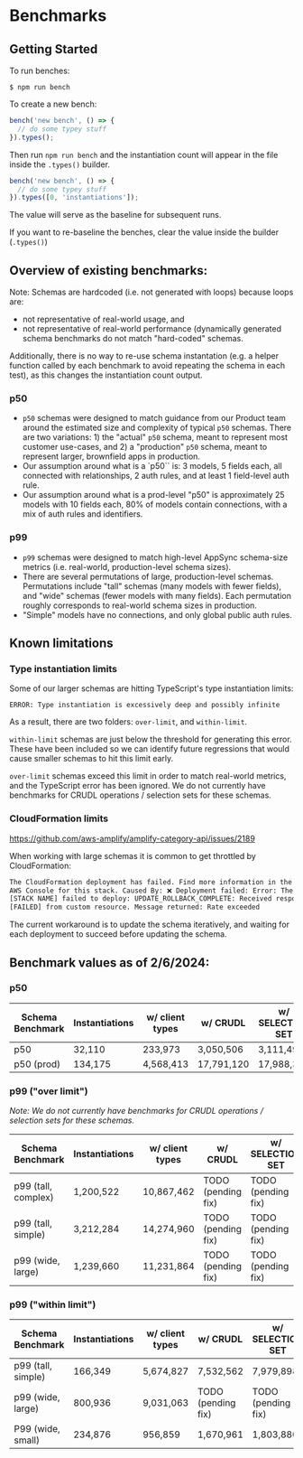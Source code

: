 # Benchmarks

## Getting Started

To run benches:

```
$ npm run bench
```

To create a new bench:

```ts
bench('new bench', () => {
  // do some typey stuff
}).types();
```

Then run `npm run bench` and the instantiation count will appear in the file inside the `.types()` builder.

```ts
bench('new bench', () => {
  // do some typey stuff
}).types([0, 'instantiations']);
```

The value will serve as the baseline for subsequent runs.

If you want to re-baseline the benches, clear the value inside the builder (`.types()`)

## Overview of existing benchmarks:

Note: Schemas are hardcoded (i.e. not generated with loops) because loops are:

- not representative of real-world usage, and
- not representative of real-world performance (dynamically generated schema
  benchmarks do not match "hard-coded" schemas.

Additionally, there is no way to re-use schema instantation (e.g. a helper function
called by each benchmark to avoid repeating the schema in each test), as this
changes the instantiation count output.

### p50

- `p50` schemas were designed to match guidance from our Product team around
  the estimated size and complexity of typical `p50` schemas. There are two
  variations: 1) the "actual" `p50` schema, meant to represent most customer
  use-cases, and 2) a "production" `p50` schema, meant to represent larger,
  brownfield apps in production.
- Our assumption around what is a `p50`` is: 3 models, 5 fields each, all
  connected with relationships, 2 auth rules, and at least 1 field-level auth
  rule.
- Our assumption around what is a prod-level "p50" is approximately 25 models
  with 10 fields each, 80% of models contain connections, with a mix of auth
  rules and identifiers.

### p99

- `p99` schemas were designed to match high-level AppSync schema-size metrics
  (i.e. real-world, production-level schema sizes).
- There are several permutations of large, production-level schemas. Permutations
  include "tall" schemas (many models with fewer fields), and "wide" schemas
  (fewer models with many fields). Each permutation roughly corresponds to
  real-world schema sizes in production.
- "Simple" models have no connections, and only global public auth rules.

## Known limitations

### Type instantiation limits

Some of our larger schemas are hitting TypeScript's type instantiation limits:

`ERROR: Type instantiation is excessively deep and possibly infinite`

As a result, there are two folders: `over-limit`, and `within-limit`.

`within-limit` schemas are just below the threshold for generating this error.
These have been included so we can identify future regressions that would cause
smaller schemas to hit this limit early.

`over-limit` schemas exceed this limit in order to match real-world metrics, and
the TypeScript error has been ignored. We do not currently have benchmarks for
CRUDL operations / selection sets for these schemas.

### CloudFormation limits

https://github.com/aws-amplify/amplify-category-api/issues/2189

When working with large schemas it is common to get throttled by CloudFormation:

```bash
The CloudFormation deployment has failed. Find more information in the CloudFormation
AWS Console for this stack. Caused By: ❌ Deployment failed: Error: The stack named
[STACK NAME] failed to deploy: UPDATE_ROLLBACK_COMPLETE: Received response status
[FAILED] from custom resource. Message returned: Rate exceeded
```

The current workaround is to update the schema iteratively, and waiting for each
deployment to succeed before updating the schema.

## Benchmark values as of 2/6/2024:

### p50

| Schema Benchmark | Instantiations | w/ client types | w/ CRUDL   | w/ SELECTION SET |
| ---------------- | -------------- | --------------- | ---------- | ---------------- |
| p50              | 32,110         | 233,973         | 3,050,506  | 3,111,497        |
| p50 (prod)       | 134,175        | 4,568,413       | 17,791,120 | 17,988,303       |

### p99 ("over limit")

_Note: We do not currently have benchmarks for CRUDL operations / selection sets
for these schemas._

| Schema Benchmark    | Instantiations | w/ client types | w/ CRUDL           | w/ SELECTION SET   |
| ------------------- | -------------- | --------------- | ------------------ | ------------------ |
| p99 (tall, complex) | 1,200,522      | 10,867,462      | TODO (pending fix) | TODO (pending fix) |
| p99 (tall, simple)  | 3,212,284      | 14,274,960      | TODO (pending fix) | TODO (pending fix) |
| p99 (wide, large)   | 1,239,660      | 11,231,864      | TODO (pending fix) | TODO (pending fix) |

### p99 ("within limit")

| Schema Benchmark   | Instantiations | w/ client types | w/ CRUDL           | w/ SELECTION SET   |
| ------------------ | -------------- | --------------- | ------------------ | ------------------ |
| p99 (tall, simple) | 166,349        | 5,674,827       | 7,532,562          | 7,979,898          |
| p99 (wide, large)  | 800,936        | 9,031,063       | TODO (pending fix) | TODO (pending fix) |
| P99 (wide, small)  | 234,876        | 956,859         | 1,670,961          | 1,803,880          |
